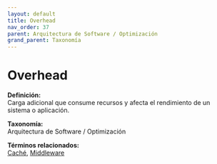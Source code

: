 ```yaml
---
layout: default
title: Overhead
nav_order: 37
parent: Arquitectura de Software / Optimización
grand_parent: Taxonomía
---
```


# Overhead

**Definición:**  
Carga adicional que consume recursos y afecta el rendimiento de un sistema o aplicación.

**Taxonomía:**  
Arquitectura de Software / Optimización

**Términos relacionados:**  
[Caché](https://maleniski.github.io/diccionario-angl-tec-mx/docs/taxonomia/cach/cach.html), [Middleware](https://maleniski.github.io/diccionario-angl-tec-mx/docs/taxonomia/middleware/middleware.html)
